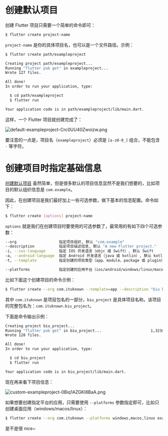 # 创建默认项目

创建 Flutter 项目只需要一个简单的命令即可：

```bash
$ flutter create project-name
```

`project-name` 是你的具体项目名，也可以是一个文件路径。示例：

```bash
$ flutter create path/exampleproject

Creating project path/exampleproject...
Running "flutter pub get" in exampleproject...                          1,331ms
Wrote 127 files.

All done!
In order to run your application, type:

  $ cd path/exampleproject
  $ flutter run

Your application code is in path/exampleproject/lib/main.dart.
```

这样，一个 Flutter 项目就创建完成了：

![default-exampleproject-Crc0UU40Zwoizw.png](http://dart-media.knowledge.ituknown.cn/CreateFlutterProject/default-exampleproject-Crc0UU40Zwoizw.png)

要注意的一点是，项目名（`exampleproject`）必须是 `[a-z0-9_]` 组合，不能包含 `-` 等字符。

# 创建项目时指定基础信息

[创建默认项目](#创建默认项目) 虽然简单，但是很多默认的项目信息显然不是我们想要的，比如项目的默认组织信息是 `com.example`。

因此，在创建项目是我们最好加上一些可选参数，做下基本的信息配置。命令如下：

```bash
$ flutter create [options] project-name
```

 `options` 就是我们在创建项目时要使用的可选参数了，最常用的有如下四个可选参数：

```bash
--org                   指定项目组织, 默认 "com.example"
--description           指定项目描述信息, 默认 "A new Flutter project."
-i, --ios-language      指定 IOS 开发语言（objc 或 Swift）, 默认 Swift
-a, --android-language  指定 Android 开发语言（java 或 kotlin）, 默认 kotlin
-t, --template          指定创建的项目类型（app、module、package 或 plugin）, 默认 app

--platforms             指定创建的应用平台（ios/android/windows/linux/macos/web）,默认会创建全部平台
```

比如下面这个创建项目的命令示例：

```bash
$ flutter create --org com.ituknown --template=app --description "biu biu biu." -i objc -a java biu_project
```

其中 `com.ituknown` 是项目包名的一部分，`biu_project` 是具体项目名称。该项目的完整包名为：`com.ituknown.biu_project`。

下面是命令输出示例：

```bash
Creating project biu_project...
Running "flutter pub get" in biu_project...                      1,323ms
Wrote 128 files.

All done!
In order to run your application, type:

  $ cd biu_project
  $ flutter run

Your application code is in biu_project/lib/main.dart.
```

现在再来看下项目信息：

![custom-exampleproject-0Biq1AZGKl8BaA.png](http://dart-media.knowledge.ituknown.cn/CreateFlutterProject/custom-exampleproject-0Biq1AZGKl8BaA.png)

如果想要创建指定平台的应用，只需要使用 `--platforms` 参数指定即可，比如只创建桌面应用（windows/macos/linux）：

```bash
$ flutter create --org com.ituknown --platforms windows,macos,linux example_project
```

是不是很 nice~